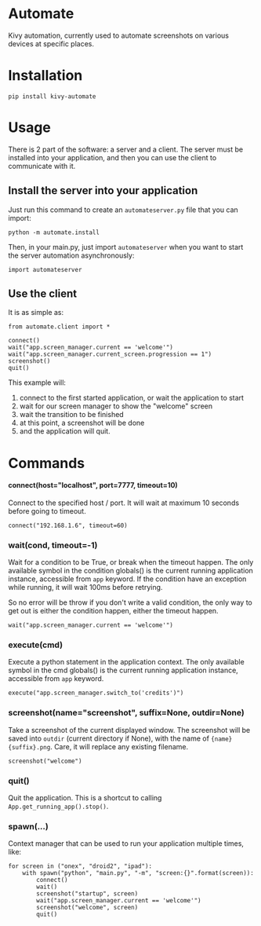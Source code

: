 # Automate

Kivy automation, currently used to automate screenshots on various devices at
specific places.

# Installation

    pip install kivy-automate

# Usage

There is 2 part of the software: a server and a client. The server must be
installed into your application, and then you can use the client to communicate
with it.
## Install the server into your application

Just run this command to create an `automateserver.py` file that you can import:

    python -m automate.install

Then, in your main.py, just import `automateserver` when you want to start the
server automation asynchronously:

    import automateserver

## Use the client

It is as simple as:

    from automate.client import *

    connect()
    wait("app.screen_manager.current == 'welcome'")
    wait("app.screen_manager.current_screen.progression == 1")
    screenshot()
    quit()

This example will:

1. connect to the first started application, or wait the application to start
2. wait for our screen manager to show the "welcome" screen
3. wait the transition to be finished
4. at this point, a screenshot will be done
5. and the application will quit.

# Commands

#### connect(host="localhost", port=7777, timeout=10)

Connect to the specified host / port. It will wait at maximum 10 seconds before
going to timeout.

    connect("192.168.1.6", timeout=60)

### wait(cond, timeout=-1)

Wait for a condition to be True, or break when the timeout happen. The only
available symbol in the condition globals() is the current running application
instance, accessible from `app` keyword. If the condition have an exception
while running, it will  wait 100ms before retrying.

So no error will be throw if you don't write a valid condition, the only way to
get out is either the condition happen, either the timeout happen.

    wait("app.screen_manager.current == 'welcome'")

### execute(cmd)

Execute a python statement in the application context. The only available symbol
in the cmd globals() is the current running application instance, accessible
from `app` keyword.

    execute("app.screen_manager.switch_to('credits')")

### screenshot(name="screenshot", suffix=None, outdir=None)

Take a screenshot of the current displayed window. The screenshot will be saved into `outdir` (current directory if None), with the name of `{name}{suffix}.png`.
Care, it will replace any existing filename.

    screenshot("welcome")

### quit()

Quit the application. This is a shortcut to calling
`App.get_running_app().stop()`.

### spawn(...)

Context manager that can be used to run your application multiple times, like:

    for screen in ("onex", "droid2", "ipad"):
        with spawn("python", "main.py", "-m", "screen:{}".format(screen)):
            connect()
            wait()
            screenshot("startup", screen)
            wait("app.screen_manager.current == 'welcome'")
            screenshot("welcome", screen)
            quit()
